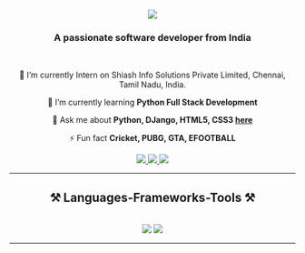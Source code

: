 
<h1 align="center">
    <img src="https://readme-typing-svg.herokuapp.com/?font=Righteous&size=35&center=true&vCenter=true&width=500&height=70&duration=4000&lines=Hi+There!+👋;+I'm+Sanjay+S;" />
</h1>

<h3 align="center">A passionate software developer from India </h3>

<br/>

<div align="center">
 
 🔭 I’m currently Intern on Shiash Info Solutions Private Limited, Chennai, Tamil Nadu, India.
 
 🌱 I’m currently learning **Python Full Stack Development**

💬 Ask me about **Python, DJango, HTML5, CSS3  [here]([https://github.com/sk-sanju/sk-sanju/issues])**

⚡ Fun fact **Cricket, PUBG, GTA, EFOOTBALL**

 </div>
 
<div align="center"> 
  <a href="mailto:sanjayskpy1@gmail.com">
    <img src="https://img.shields.io/badge/Gmail-333333?style=for-the-badge&logo=gmail&logoColor=red" />
  </a>
  <a href="https://linkedin.com/in/sanjay-sk953925" target="_blank">
    <img src="https://img.shields.io/badge/LinkedIn-0077B5?style=for-the-badge&logo=linkedin&logoColor=white" target="_blank" />
  </a>
  <a href="https://sk-sanju.github.io/my-portfolio/" target="_blank">
     <img src="https://img.shields.io/badge/Portfolio-FF5722?style=for-the-badge&logo=todoist&logoColor=white" target="_blank" /> <!-- sqlite, safari, google-chrome are other good icon options -->
  </a>
</div>

 <hr/>
 
<h2 align="center">⚒️ Languages-Frameworks-Tools ⚒️</h2>
<br/>
<div align="center">
    <img src="https://skillicons.dev/icons?i=react,bootstrap,html,css,vscode,github,git,discord,jquery,intelj,stackoverflow" />
    <img src="https://skillicons.dev/icons?i=python,django,javascript,postgresql,linkedin,linux,mac" /><br>
</div>
<hr/>
<br/>
